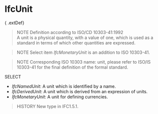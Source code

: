 # IfcUnit

{ .extDef}
> NOTE  Definition according to ISO/CD 10303-41:1992  
> A unit is a physical quantity, with a value of one, which is used as a standard in terms of which other quantities are expressed.

> NOTE  Select item _IfcMonetaryUnit_ is an addition to ISO 10303-41.

> NOTE  Corresponding ISO 10303 name: unit, please refer to ISO/IS 10303-41 for the final definition of the formal standard.

SELECT

* _IfcNamedUnit_: A unit which is identified by a name.
* _IfcDerivedUnit_: A unit which is derived from an expression of units.
* _IfcMonetaryUnit_: A unit for defining currencies.

> HISTORY  New type in IFC1.5.1.
